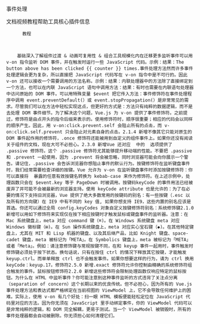 事件处理

文档视频教程帮助工具核心插件信息
          
          教程
          
            
          
        基础深入了解组件过渡 & 动画可复用性 & 组合工具规模化内在迁移更多监听事件可以用 v-on 指令监听 DOM 事件，并在触发时运行一些 JavaScript 代码。示例：结果：The button above has been clicked {{ counter }} times.事件处理方法然而许多事件处理逻辑会更为复杂，所以直接把 JavaScript 代码写在 v-on 指令中是不可行的。因此 v-on 还可以接收一个需要调用的方法名称。示例：结果：内联处理器中的方法除了直接绑定到一个方法，也可以在内联 JavaScript 语句中调用方法：结果：有时也需要在内联语句处理器中访问原始的 DOM 事件。可以用特殊变量 $event 把它传入方法：事件修饰符在事件处理程序中调用 event.preventDefault(）或 event.stopPropagation(）是非常常见的需求。尽管我们可以在方法中轻松实现这点，但更好的方式是：方法只有纯粹的数据逻辑，而不是去处理 DOM 事件细节。为了解决这个问题，Vue.js 为 v-on 提供了事件修饰符。之前提过，修饰符是由点开头的指令后缀来表示的。使用修饰符时，顺序很重要；相应的代码会以同样的顺序产生。因此，用 v-on:click.prevent.self 会阻止所有的点击，而 v-on:click.self.prevent 只会阻止对元素自身的点击。2.1.4 新增不像其它只能对原生的 DOM 事件起作用的修饰符，.once 修饰符还能被用到自定义的组件事件上。如果你还没有阅读关于组件的文档，现在大可不必担心。2.3.0 新增Vue 还对应  中的  选项提供了 .passive 修饰符。这个 .passive 修饰符尤其能够提升移动端的性能。不要把 .passive 和 .prevent 一起使用，因为 .prevent 将会被忽略，同时浏览器可能会向你展示一个警告。请记住，.passive 会告诉浏览器你想阻止事件的默认行为。按键修饰符在监听键盘事件时，我们经常需要检查详细的按键。Vue 允许为 v-on 在监听键盘事件时添加按键修饰符：你可以直接将  暴露的任意有效按键名转换为 kebab-case 来作为修饰符。在上述示例中，处理函数只会在 $event.key 等于 PageDown 时被调用。按键码keyCode 的事件用法已经被废弃了并可能不会被最新的浏览器支持。使用 keyCode attribute 也是允许的：为了在必要的情况下支持旧浏览器，Vue 提供了绝大多数常用的按键码的别名：有一些按键（.esc 以及所有的方向键）在 IE9 中有不同的 key 值, 如果你想支持 IE9，这些内置的别名应该是首选。你还可以通过全局 config.keyCodes 对象自定义按键修饰符别名：系统修饰键2.1.0 新增可以用如下修饰符来实现仅在按下相应按键时才触发鼠标或键盘事件的监听器。注意：在 Mac 系统键盘上，meta 对应 command 键（⌘)。在 Windows 系统键盘 meta 对应 Windows 徽标键（⊞)。在 Sun 操作系统键盘上，meta 对应实心宝石键（◆)。在其他特定键盘上，尤其在 MIT 和 Lisp 机器的键盘、以及其后继产品，比如 Knight 键盘、space-cadet 键盘，meta 被标记为「META」。在 Symbolics 键盘上，meta 被标记为「META」或者「Meta」。例如：请注意修饰键与常规按键不同，在和 keyup 事件一起用时，事件触发时修饰键必须处于按下状态。换句话说，只有在按住 ctrl 的情况下释放其它按键，才能触发 keyup.ctrl。而单单释放 ctrl 也不会触发事件。如果你想要这样的行为，请为 ctrl 换用 keyCode：keyup.17。修饰符2.5.0 新增.exact 修饰符允许你控制由精确的系统修饰符组合触发的事件。鼠标按钮修饰符2.2.0 新增这些修饰符会限制处理函数仅响应特定的鼠标按钮。为什么在 HTML 中监听事件？你可能注意到这种事件监听的方式违背了关注点分离（separation of concern）这个长期以来的优良传统。但不必担心，因为所有的 Vue.js 事件处理方法和表达式都严格绑定在当前视图的 ViewModel 上，它不会导致任何维护上的困难。实际上，使用 v-on 有几个好处：扫一眼 HTML 模板便能轻松定位在 JavaScript 代码里对应的方法。因为你无须在 JavaScript 里手动绑定事件，你的 ViewModel 代码可以是非常纯粹的逻辑，和 DOM 完全解耦，更易于测试。当一个 ViewModel 被销毁时，所有的事件处理器都会自动被删除。你无须担心如何清理它们。